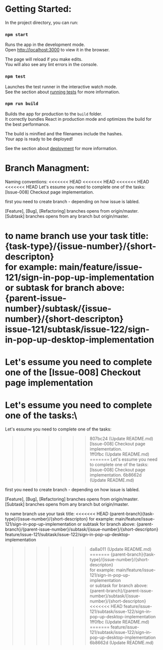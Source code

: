 # Getting Started:
In the project directory, you can run:

### `npm start`

Runs the app in the development mode.\
Open [http://localhost:3000](http://localhost:3000) to view it in the browser.

The page will reload if you make edits.\
You will also see any lint errors in the console.

### `npm test`

Launches the test runner in the interactive watch mode.\
See the section about [running tests](https://facebook.github.io/create-react-app/docs/running-tests) for more information.

### `npm run build`

Builds the app for production to the `build` folder.\
It correctly bundles React in production mode and optimizes the build for the best performance.

The build is minified and the filenames include the hashes.\
Your app is ready to be deployed!

See the section about [deployment](https://facebook.github.io/create-react-app/docs/deployment) for more information.

# Branch Managment:

Naming conventions:
<<<<<<< HEAD
<<<<<<< HEAD
<<<<<<< HEAD
<<<<<<< HEAD
Let's essume you need to complete one of the tasks:\
[Issue-008] Checkout page implementation.

first you need to create branch - depending on how issue is labled.

[Feature], [Bug], [Refactoring] branches opens from origin/master.\
[Subtask] branches opens from any branch but origin/master.

to name branch use your task title:
{task-type}/{issue-number}/{short-descripton}\
for example: main/feature/issue-121/sign-in-pop-up-implementation\
or subtask for branch above:\
{parent-issue-number}/subtask/{issue-number}/{short-descripton}\
issue-121/subtask/issue-122/sign-in-pop-up-desktop-implementation
=======
Let's essume you need to complete one of the [Issue-008] Checkout page implementation
=======
Let's essume you need to complete one of the tasks:\ 
=======
Let's essume you need to complete one of the tasks:
>>>>>>> 807bc24 (Update README.md)
[Issue-008] Checkout page implementation.\
>>>>>>> 1ff0fbc (Update README.md)
=======
Let's essume you need to complete one of the tasks:\
[Issue-008] Checkout page implementation.
>>>>>>> 6b8662d (Update README.md)

first you need to create branch - depending on how issue is labled.

[Feature], [Bug], [Refactoring] branches opens from origin/master.\
[Subtask] branches opens from any branch but origin/master.

to name branch use your task title:
<<<<<<< HEAD
{parent-branch}{task-type}/{issue-number}/{short-descripton} 
for example: main/feature/issue-121/sign-in-pop-up-implementation
or subtask for branch above:
{parent-branch}/{parent-issue-number}/subtask/{issue-number}/{short-descripton} 
feature/issue-121/subtask/issue-122/sign-in-pop-up-desktop-implementation
>>>>>>> da8a011 (Update README.md)
=======
{parent-branch}{task-type}/{issue-number}/{short-descripton}\
for example: main/feature/issue-121/sign-in-pop-up-implementation\
or subtask for branch above:\
{parent-branch}/{parent-issue-number}/subtask/{issue-number}/{short-descripton}\
<<<<<<< HEAD
feature/issue-121/subtask/issue-122/sign-in-pop-up-desktop-implementation\
>>>>>>> 1ff0fbc (Update README.md)
=======
feature/issue-121/subtask/issue-122/sign-in-pop-up-desktop-implementation
>>>>>>> 6b8662d (Update README.md)
